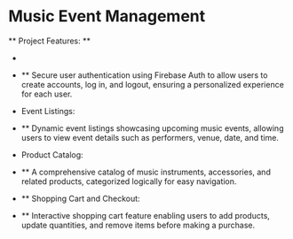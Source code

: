 # Music Event Management  

** Project Features: **

- 
- ** Secure user authentication using Firebase Auth to allow users to create accounts, log in, and logout, ensuring a personalized experience for each user.
- Event Listings:

- ** Dynamic event listings showcasing upcoming music events, allowing users to view event details such as performers, venue, date, and time.
- Product Catalog:

- ** A comprehensive catalog of music instruments, accessories, and related products, categorized logically for easy navigation.
- ** Shopping Cart and Checkout:

- ** Interactive shopping cart feature enabling users to add products, update quantities, and remove items before making a purchase.
